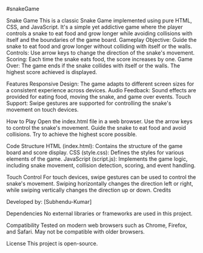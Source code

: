 #snakeGame

Snake Game
    This is a classic Snake Game implemented using pure HTML, CSS, and JavaScript. It's a simple yet addictive game where the player controls a snake to eat food and grow longer while avoiding collisions with itself and the boundaries of the game board.
Gameplay
    Objective: Guide the snake to eat food and grow longer without colliding with itself or the walls.
    Controls: Use arrow keys to change the direction of the snake's movement.
    Scoring: Each time the snake eats food, the score increases by one.
    Game Over: The game ends if the snake collides with itself or the walls. The highest score achieved is displayed.

Features
    Responsive Design: The game adapts to different screen sizes for a consistent experience across devices.
    Audio Feedback: Sound effects are provided for eating food, moving the snake, and game over events.
    Touch Support: Swipe gestures are supported for controlling the snake's movement on touch devices.

How to Play
    Open the index.html file in a web browser.
    Use the arrow keys to control the snake's movement.
    Guide the snake to eat food and avoid collisions.
    Try to achieve the highest score possible.

Code Structure
    HTML (index.html): Contains the structure of the game board and score display.
    CSS (style.css): Defines the styles for various elements of the game.
    JavaScript (script.js): Implements the game logic, including snake movement, collision detection, scoring, and event handling.

Touch Control
    For touch devices, swipe gestures can be used to control the snake's movement. Swiping horizontally changes the direction left or right, while swiping vertically changes the direction up or down.
    Credits
    
Developed by: [Subhendu-Kumar]

Dependencies
    No external libraries or frameworks are used in this project.
    
Compatibility
    Tested on modern web browsers such as Chrome, Firefox, and Safari. May not be compatible with older browsers.
    
License
    This project is open-source.
